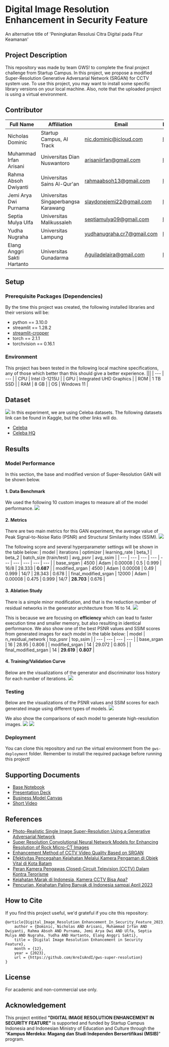 # Digital Image Resolution Enhancement in Security Feature
An alternative title of 'Peningkatan Resolusi Citra Digital pada Fitur Keamanan'

## Project Description
This repository was made by team GWS! to complete the final project challenge from Startup Campus. In this project, we propose a modified Super-Resolution Generative Adversarial Network (SRGAN) for CCTV system use. To use this project, you may want to install some specific library versions on your local machine. Also, note that the uploaded project is using a virtual environment.

## Contributor
| Full Name | Affiliation | Email | LinkedIn | Role |
| --- | --- | --- | --- | --- |
| Nicholas Dominic | Startup Campus, AI Track | nic.dominic@icloud.com | [link](https://linkedin.com/in/nicholas-dominic) | Supervisor |
| Muhammad Irfan Arisani | Universitas Dian Nuswantoro | arisaniirfan@gmail.com | [link](https://www.linkedin.com/in/muhammad-irfan-arisani-224068228/) | Project Leader |
| Rahma Absoh Dwiyanti | Universitas Sains Al-Qur'an | rahmaabsoh13@gmail.com | [link](https://www.linkedin.com/in/rahma-absoh-dwiyanti-13a50625b/) | Project Assistant |
| Jemi Arya Dwi Purnama | Universitas Singaperbangsa Karawang | slaydonejemi22@gmail.com | [link](https://www.linkedin.com/in/jemi-arya-dwi-purnama-293535244/) | Model Trainer 1 |
| Septia Mulya Ulfa | Universitas Malikussaleh | septiamulya09@gmail.com | [link](https://www.linkedin.com/in/septia-mulya-ulfa-3b6677292) | Model Trainer 2 |
| Yudha Nugraha | Universitas Lampung | yudhanugraha.cr7@gmail.com | [link](https://www.linkedin.com/in/yudha-nugraha-42b7191a2/) | Deployment 1 |
| Elang Anggri Sakti Hartanto | Universitas Gunadarma | Aguiladelaira@gmail.com | [link](https://www.linkedin.com/in/elang-anggri-sakti-hartanto-387333292/) | Deployment 2 |

## Setup
### Prerequisite Packages (Dependencies)
By the time this project was created, the following installed libraries and their versions will be:
- python == 3.10.0
- streamlit == 1.28.2
- [streamlit-cropper](https://github.com/turner-anderson/streamlit-cropper)
- torch == 2.1.1
- torchvision == 0.16.1

### Environment
This project has been tested in the following local machine specifications, any of those which better than this should give a better experience.
|||
| --- | --- |
| CPU | Intel i3-1215U |
| GPU | Integrated UHD Graphics |
| ROM | 1 TB SSD |
| RAM | 8 GB |
| OS | Windows 11 |

## Dataset
![](https://mmlab.ie.cuhk.edu.hk/projects/CelebA/intro.png)
In this experiment, we are using Celeba datasets. The following datasets link can be found in Kaggle, but the other links will do.
- [Celeba](https://www.kaggle.com/datasets/jessicali9530/celeba-dataset)
- [Celeba HQ](https://www.kaggle.com/datasets/ipythonx/celebamaskhq)

## Results
### Model Performance
In this section, the base and modified version of Super-Resolution GAN will be shown below.

#### 1. Data Benchmark
We used the following 10 custom images to measure all of the model performance.
![](assets/data-test.png)

#### 2. Metrics
There are two main metrics for this GAN experiment, the average value of Peak Signal-to-Noise Ratio (PSNR) and Structural Similarity Index (SSIM).
![](assets/avg-psnr-ssim.png)

The following score and several hyperparameter settings will be shown in the table below:
| model | iterations | optimizer | learning_rate | beta_1 | beta_2 | batch_size (train/test) | avg_psnr | avg_ssim |
| --- | --- | --- | --- | --- | --- | --- | --- | --- |
| base_srgan | 4500 | Adam | 0.00008 | 0.5 | 0.999 | 16/8 | 28.333 | **0.687** |
| modified_srgan | 4500 | Adam | 0.00008 | 0.49 | 0.999 | 14/7 | 28.343 | 0.678 |
| final_modified_srgan | 12000 | Adam | 0.00008 | 0.475 | 0.999 | 14/7 | **28.703** | 0.676 |

#### 3. Ablation Study
There is a simple minor modification, and that is the reduction number of residual networks in the generator architecture from 16 to 14.
![](assets/gen-architecture.png)

This is because we are focusing on **efficiency** which can lead to faster execution time and smaller memory, but also resulting in identical performance. We also show one of the best PSNR values and SSIM scores from generated images for each model in the table below:
| model | n_residual_network | top_psnr | top_ssim |
| --- | --- | --- | --- |
| base_srgan | 16 | 28.95 | 0.806 |
| modified_srgan | 14 | 29.072 | 0.805 |
| final_modified_srgan | 14 | **29.619** | **0.807** |

#### 4. Training/Validation Curve
Below are the visualizations of the generator and discriminator loss history for each number of iterations.
![](assets/gen-disc-losses.png)

### Testing
Below are the visualizations of the PSNR values and SSIM scores for each generated image using different types of models.
![](assets/each-psnr-ssim.png)

We also show the comparisons of each model to generate high-resolution images.
![](assets/image-compare-1.png)
![](assets/image-compare-2.png)

### Deployment
You can clone this repository and run the virtual environment from the `gws-deployment` folder. Remember to install the required package before running this project!

## Supporting Documents
- [Base Notebook](https://www.kaggle.com/code/balraj98/single-image-super-resolution-gan-srgan-pytorch)
- [Presentation Deck](https://docs.google.com/presentation/d/1rz9Kx8l-JccaFn__M3csNEv7wpWwz1Kf/edit?usp=sharing&ouid=101421110519044055767&rtpof=true&sd=true)
- [Business Model Canvas](https://docs.google.com/document/d/1n-Pt4LfHC6dFmbgIgKTQiF49XsMeaWwnJ6TBe5D9yIE/edit?usp=sharing)
- [Short Video](https://youtu.be/5KKX8N0gRqI)

## References
- [Photo-Realistic Single Image Super-Resolution Using a Generative Adversarial Network](https://arxiv.org/pdf/1609.04802.pdf)
- [Super Resolution Convolutional Neural Network Models for Enhancing Resolution of Rock Micro-CT Images](https://arxiv.org/ftp/arxiv/papers/1904/1904.07470.pdf)
- [Enhancement Method of CCTV Video Quality Based on SRGAN](https://koreascience.kr/article/JAKO201830540460498.pdf)
- [Efektivitas Pencegahan Kejahatan Melalui Kamera Pengaman di Objek Vital di Kota Batam](https://journal.uib.ac.id/index.php/jlpt/article/download/263/257/)
- [Peran Kamera Pengawas Closed-Circuit Television (CCTV) Dalam Kontra Terorisme](http://jurnal.lemhannas.go.id/index.php/jkl/article/view/418)
- [Kejahatan Marak di Indonesia, Kamera CCTV Bisa Apa?](https://tekno.kompas.com/read/2020/07/04/08080097/kejahatan-marak-di-indonesia-kamera-cctv-bisa-apa-)
- [Pencurian, Kejahatan Paling Banyak di Indonesia sampai April 2023](https://databoks.katadata.co.id/datapublish/2023/07/18/pencurian-kejahatan-paling-banyak-di-indonesia-sampai-april-2023)

## How to Cite
If you find this project useful, we'd grateful if you cite this repository:
```
@article{Digital_Image_Resolution_Enhancement_In_Security_Feature_2023,
	author = {Dominic, Nicholas AND Arisani, Muhammad Irfan AND Dwiyanti, Rahma Absoh AND Purnama, Jemi Arya Dwi AND Ulfa, Septia Mulya AND Nugraha, Yudha AND Hartanto, Elang Anggri Sakti},
	title = {Digital Image Resolution Enhancement in Security Feature},
	month = {12},
	year = {2023},
	url = {https://github.com/AreIsAndI/gws-super-resolution}
}
```

## License
For academic and non-commercial use only.

## Acknowledgement
This project entitled <b>"DIGITAL IMAGE RESOLUTION ENHANCEMENT IN SECURITY FEATURE"</b> is supported and funded by Startup Campus Indonesia and Indonesian Ministry of Education and Culture through the "**Kampus Merdeka: Magang dan Studi Independen Bersertifikasi (MSIB)**" program.
